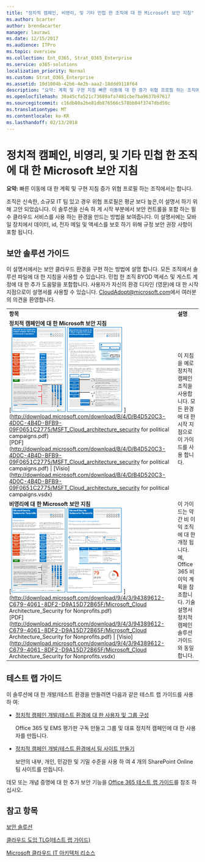 ```yaml
---
title: "정치적 캠페인, 비영리, 및 기타 민첩 한 조직에 대 한 Microsoft 보안 지침"
ms.author: bcarter
author: brendacarter
manager: laurawi
ms.date: 12/15/2017
ms.audience: ITPro
ms.topic: overview
ms.collection: Ent_O365, Strat_O365_Enterprise
ms.service: o365-solutions
localization_priority: Normal
ms.custom: Strat_O365_Enterprise
ms.assetid: 10d1004b-42b6-4e2b-aaa2-18ddd9118f64
description: "요약: 계획 및 구현 지침 빠른 이동에 대 한 증가 위협 프로필 하는 조직에서는 합니다."
ms.openlocfilehash: 30a45cfa521c73689afa7481cbe7ba9637b97617
ms.sourcegitcommit: c16db80a2be81db876566c578bb04f3747dbd50c
ms.translationtype: MT
ms.contentlocale: ko-KR
ms.lasthandoff: 02/13/2018
---
```

# <a name="microsoft-security-guidance-for-political-campaigns-nonprofits-and-other-agile-organizations"></a>정치적 캠페인, 비영리, 및 기타 민첩 한 조직에 대 한 Microsoft 보안 지침

 **요약:** 빠른 이동에 대 한 계획 및 구현 지침 증가 위협 프로필 하는 조직에서는 합니다.
  
조직은 신속한, 소규모 IT 팀 있고 경우 위협 프로필은 평균 보다 높은,이 설명서 하기 위해 고안 되었습니다. 이 솔루션을 신속 하 게 시작 부분에서 보안 컨트롤을 포함 하는 필수 클라우드 서비스를 사용 하는 환경을 만드는 방법을 보여줍니다. 이 설명서에는 모바일 장치에서 데이터, id, 전자 메일 및 액세스를 보호 하기 위해 규정 보안 권장 사항이 포함 됩니다.
  
## <a name="security-solution-guidance"></a>보안 솔루션 가이드

이 설명서에서는 보안 클라우드 환경을 구현 하는 방법에 설명 합니다. 모든 조직에서 솔루션 파일에 대 한 지침을 사용할 수 있습니다. 민첩 한 조직 BYOD 액세스 및 게스트 계정에 대 한 추가 도움말을 포함합니다. 사용자가 자신의 환경 디자인 (영문)에 대 한 시작 지점으로이 설명서를 사용할 수 있습니다. [CloudAdopt@microsoft.com](mailto:CloudAdopt@microsoft.com)에서 여러분의 의견을 환영합니다. 
  
|||
|:-----|:-----|
|**항목** <br/> |**설명** <br/> |
|**정치적 캠페인에 대 한 Microsoft 보안 지침** <br/> [![미니 포스터 (영문)에 대 한 축소판 그림 못 설정합니다.](images/d370ce28-ca40-4930-9a2c-907312aa06c8.png)          ](http://download.microsoft.com/download/B/4/D/B4D520C3-4D0C-4B4D-BFB9-09F0651C2775/MSFT_Cloud_architecture_security for political campaigns.pdf) <br/> [PDF](http://download.microsoft.com/download/B/4/D/B4D520C3-4D0C-4B4D-BFB9-09F0651C2775/MSFT_Cloud_architecture_security for political campaigns.pdf) \| [Visio](http://download.microsoft.com/download/B/4/D/B4D520C3-4D0C-4B4D-BFB9-09F0651C2775/MSFT_Cloud_architecture_security for political campaigns.vsdx)   <br/> |이 지침을 예로 정치적 캠페인 조직을 사용합니다. 모든 환경에 대 한 시작 지점으로이 가이드를 사용 합니다.  <br/> |
|**비영리에 대 한 Microsoft 보안 지침** <br/> [![다운로드 가능한 파일에 대 한 축소판 그림 이미지](images/e4784889-1c69-4067-9a8f-31d31d1eceea.png)          ](http://download.microsoft.com/download/9/4/3/94389612-C679-4061-8DF2-D9A15D72B65F/Microsoft_Cloud Architecture_Security for Nonprofits.pdf) <br/> [PDF](http://download.microsoft.com/download/9/4/3/94389612-C679-4061-8DF2-D9A15D72B65F/Microsoft_Cloud Architecture_Security for Nonprofits.pdf) \| [Visio](http://download.microsoft.com/download/9/4/3/94389612-C679-4061-8DF2-D9A15D72B65F/Microsoft_Cloud Architecture_Security for Nonprofits.vsdx)   <br/> |이 가이드는 약간 비 이익 조직에 대 한 개정 됩니다. 예, Office 365 비 이익 계획을 참조합니다. 기술 설명서 정치적 캠페인 솔루션 가이드와 동일 합니다.  <br/> |
   
## <a name="test-lab-guides"></a>테스트 랩 가이드

이 솔루션에 대 한 개발/테스트 환경을 만들려면 다음과 같은 테스트 랩 가이드를 사용 하 여: 
  
- [정치적 캠페인 개발/테스트 환경에 대 한 사용자 및 그룹 구성](configure-groups-and-users-for-a-political-campaign-dev-test-environment.md)
    
     Office 365 및 EMS 평가판 구독 만들고 그룹 및 대표 정치적 캠페인에 대 한 사용자를 만듭니다.
    
- [정치적 캠페인 개발/테스트 환경에서 팀 사이트 만들기](create-team-sites-in-a-political-campaign-dev-test-environment.md)
    
    보안의 내부, 개인, 민감한 및 기밀 수준을 사용 하 여 4 개의 SharePoint Online 팀 사이트를 만듭니다.
    
데모 또는 개념 증명에 대 한 추가 보안 기능을 [Office 365 테스트 랩 가이드](http://aka.ms/o365tlgs)를 참조 하십시오.
  
## <a name="see-also"></a>참고 항목

[보안 솔루션](security-solutions.md)
  
[클라우드 도입 TLG(테스트 랩 가이드)](cloud-adoption-test-lab-guides-tlgs.md)
  
[Microsoft 클라우드 IT 아키텍처 리소스](microsoft-cloud-it-architecture-resources.md)



